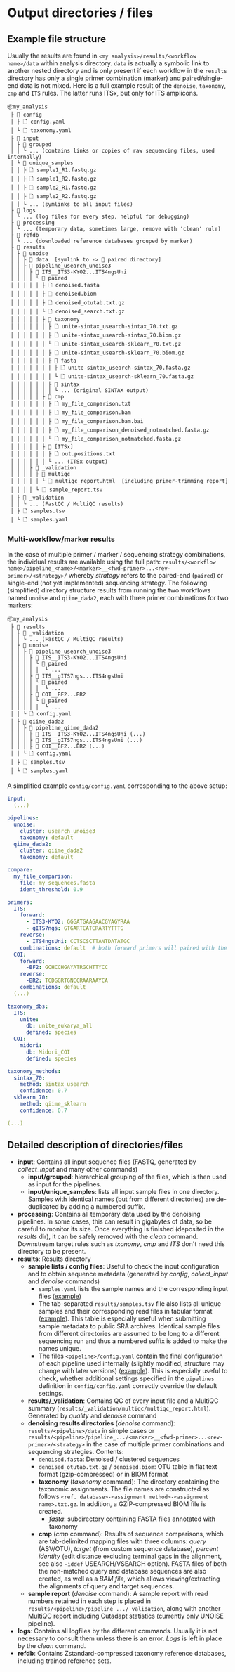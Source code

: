 # Output directories / files

## Example file structure

Usually the results are found in `<my analysis>/results/<workflow name>/data` within analysis directory. `data` is actually a symbolic link to another nested directory and is only present if each workflow in the `results` directory has only a single primer combination (marker) and paired/single-end data is not mixed. Here is a full example result of the `denoise`, `taxonomy`, `cmp` and `ITS` rules. The latter runs ITSx, but only for ITS amplicons.

```
📦my_analysis
 ├ 📂 config
 │ ├ 🗋 config.yaml
 │ └ 🗋 taxonomy.yaml
 ├ 📂 input
 │ ├ 📂 grouped
 │ │ └ ... (contains links or copies of raw sequencing files, used internally)
 │ └ 📂 unique_samples
 │ │ ├ 🗋 sample1_R1.fastq.gz
 │ │ ├ 🗋 sample1_R2.fastq.gz
 │ │ ├ 🗋 sample2_R1.fastq.gz
 │ │ ├ 🗋 sample2_R2.fastq.gz
 │ │ └ ... (symlinks to all input files)
 ├ 📂 logs
 │ └ ... (log files for every step, helpful for debugging)
 ├ 📂 processing
 │ └ ... (temporary data, sometimes large, remove with 'clean' rule)
 ├ 📂 refdb
 │ └ ... (downloaded reference databases grouped by marker)
 ├ 📂 results
 │ ├ 📂 unoise
 │ │ ├ 📂 data  [symlink to -> 📂 paired directory]
 │ │ ├ 📂 pipeline_usearch_unoise3
 │ │ │ ├ 📂 ITS__ITS3-KYO2...ITS4ngsUni
 │ │ │ │ └ 📂 paired
 │ │ │ │ │ ├ 🗋 denoised.fasta
 │ │ │ │ │ ├ 🗋 denoised.biom
 │ │ │ │ │ ├ 🗋 denoised_otutab.txt.gz
 │ │ │ │ │ └ 🗋 denoised_search.txt.gz
 │ │ │ │ │ ├ 📂 taxonomy
 │ │ │ │ │ │ ├ 🗋 unite-sintax_usearch-sintax_70.txt.gz
 │ │ │ │ │ │ ├ 🗋 unite-sintax_usearch-sintax_70.biom.gz
 │ │ │ │ │ │ └ 🗋 unite-sintax_usearch-sklearn_70.txt.gz
 │ │ │ │ │ │ ├ 🗋 unite-sintax_usearch-sklearn_70.biom.gz
 │ │ │ │ │ │ ├ 📂 fasta
 │ │ │ │ │ │ │ ├ 🗋 unite-sintax_usearch-sintax_70.fasta.gz
 │ │ │ │ │ │ │ └ 🗋 unite-sintax_usearch-sklearn_70.fasta.gz
 │ │ │ │ │ │ ├ 📂 sintax
 │ │ │ │ │ │ │ └ ... (original SINTAX output)
 │ │ │ │ │ ├ 📂 cmp
 │ │ │ │ │ │ ├ 🗋 my_file_comparison.txt
 │ │ │ │ │ │ ├ 🗋 my_file_comparison.bam
 │ │ │ │ │ │ ├ 🗋 my_file_comparison.bam.bai
 │ │ │ │ │ │ ├ 🗋 my_file_comparison_denoised_notmatched.fasta.gz
 │ │ │ │ │ │ └ 🗋 my_file_comparison_notmatched.fasta.gz
 │ │ │ │ │ ├ 📂 [ITSx]
 │ │ │ │ │ │ ├ 🗋 out.positions.txt
 │ │ │ │ │ │ └ ... (ITSx output)
 │ │ │ ├ 📂 _validation
 │ │ │ │ ├ 📂 multiqc
 │ │ │ │ │ └ 🗋 multiqc_report.html  [including primer-trimming report]
 │ │ │ │ └ 🗋 sample_report.tsv
 │ ├ 📂 _validation
 │ │ └ ... (FastQC / MultiQC results)
 │ ├ 🗋 samples.tsv
 │ └ 🗋 samples.yaml
```

### Multi-workflow/marker results

 In the case of multiple primer / marker / sequencing strategy combinations, the individual results are available using the full path: `results/<workflow name>/pipeline_<name>/<marker>__<fwd-primer>...<rev-primer>/<strategy>/` whereby *strategy* refers to the paired-end (`paired`) or single-end (not yet implemented) sequencing strategy. The following (simplified) directory structure results from running the two workflows named `unoise` and `qiime_dada2`, each with three primer combinations for two markers:

```
📦my_analysis
 ├ 📂 results
 │ ├ 📂 _validation
 │ │ └ ... (FastQC / MultiQC results)
 │ ├ 📂 unoise
 │ │ ├ 📂 pipeline_usearch_unoise3
 │ │ │ ├ 📂 ITS__ITS3-KYO2...ITS4ngsUni
 │ │ │ │ └ 📂 paired
 │ │ │ │ │  └ ...
 │ │ │ ├ 📂 ITS__gITS7ngs...ITS4ngsUni
 │ │ │ │ └ 📂 paired
 │ │ │ │ │  └ ...
 │ │ │ ├ 📂 COI__BF2...BR2
 │ │ │ │ └ 📂 paired
 │ │ │ │ │  └ ...
 │ │ └ 🗋 config.yaml
 │ ├ 📂 qiime_dada2
 │ │ ├ 📂 pipeline_qiime_dada2
 │ │ │ ├ 📂 ITS__ITS3-KYO2...ITS4ngsUni (...)
 │ │ │ ├ 📂 ITS__gITS7ngs...ITS4ngsUni (...)
 │ │ │ ├ 📂 COI__BF2...BR2 (...)
 │ │ └ 🗋 config.yaml
 │ ├ 🗋 samples.tsv
 │ └ 🗋 samples.yaml
```

A simplified example `config/config.yaml` corresponding to the above setup:

```yaml
input:
  (...)

pipelines:
  unoise:
    cluster: usearch_unoise3
    taxonomy: default
  qiime_dada2:
    cluster: qiime_dada2
    taxonomy: default

compare:
  my_file_comparison:
    file: my_sequences.fasta
    ident_threshold: 0.9

primers:
  ITS:
    forward: 
      - ITS3-KYO2: GGGATGAAGAACGYAGYRAA
      - gITS7ngs: GTGARTCATCRARTYTTTG
    reverse:
      - ITS4ngsUni: CCTSCSCTTANTDATATGC
    combinations: default  # both forward primers will paired with the one reverse primer
  COI:
    forward:
      -BF2: GCHCCHGAYATRGCHTTYCC
    reverse:
      -BR2: TCDGGRTGNCCRAARAAYCA
    combinations: default
  (...)

taxonomy_dbs:
  ITS:
    unite:
      db: unite_eukarya_all
      defined: species
  COI:
    midori:
      db: Midori_COI
      defined: species

taxonomy_methods:
  sintax_70:
    method: sintax_usearch
    confidence: 0.7
  sklearn_70:
    method: qiime_sklearn
    confidence: 0.7

(...)
```

## Detailed description of directories/files

- **input**: Contains all input sequence files (FASTQ, generated by *collect_input* and many other commands)
  - **input/grouped**: hierarchical grouping of the files, which is then used as input for the pipelines.
  - **input/unique_samples**: lists all input sample files in one directory. Samples with identical names (but from different directories) are de-duplicated by adding a numbered suffix.
- **processing**: Contains all temporary data used by the denoising pipelines. In some cases, this can result in gigabytes of data, so be careful to monitor its size. Once everything is finished (deposited in the *results* dir), it can be safely removed with the *clean* command. Downstream target rules such as *txonomy*, *cmp* and *ITS* don't need this directory to be present.
- **results**: Results directory
  - **sample lists / config files**: Useful to check the input configuration and to obtain sequence metadata (generated by *config*, *collect_input* and *denoise* commands)
    - `samples.yaml` lists the sample names and the corresponding input files ([example](../test/results/samples.yaml))
    - The tab-separated `results/samples.tsv` file also lists all unique samples and their corresponding read files in tabular format ([example](../test/results/samples.tsv)). This table is especially useful when submitting sample metadata to public SRA archives. Identical sample files from different directories are assumed to be long to a different sequencing run and thus a numbered suffix is added to make the names unique.
    - The files `<pipeline>/config.yaml` contain the final configuration of each pipeline used internally (slightly modified, structure may change with later versions) ([example](../test/results/unoise/config.yaml)). This is especially useful to check, whether additional settings specified in the `pipelines` definition in `config/config.yaml` correctly override the default settings.
  - **results/_validation**: Contains QC of every input file and a MultiQC summary (`results/_validation/multiqc/multiqc_report.html`). Generated by *quality* and *denoise* command
  - **denoising results directories** (*denoise* command): `results/<pipeline>/data` in simple cases or `results/<pipeline>/pipeline_.../<marker>__<fwd-primer>...<rev-primer>/<strategy>` in the case of multiple primer combinations and sequencing strategies. Contents:
    - `denoised.fasta`: Denoised / clustered sequences
    - `denoised_otutab.txt.gz` / `denoised.biom`: OTU table in flat text format (gzip-compressed) or in BIOM format
    - **taxonomy** (*taxonomy* command): The directory containing the taxonomic assignments. The file names are constructed as follows `<ref. database>-<assignment method>-<assignment name>.txt.gz`. In addition, a GZIP-compressed BIOM file is created.
      - *fasta*: subdirectory containing FASTA files annotated with taxonomy
    - **cmp** (*cmp* command): Results of sequence comparisons, which are tab-delimited mapping files with three columns: *query* (ASV/OTU), *target* (from custom sequence database), *percent identity* (edit distance excluding terminal gaps in the alignment, see also `-iddef` USEARCH/VSEARCH option). FASTA files of both the non-matched query and database sequences are also created, as well as a *BAM file*, which allows viewing/extracting the alignments of query and target sequences.
  - **sample report** (*denoise* command): A sample report with read numbers retained in each step is placed in `results/<pipeline>/pipeline_.../_validation`, along with another MultiQC report including Cutadapt statistics (currently only UNOISE pipeline).
- **logs**: Contains all logfiles by the different commands. Usually it is not necessary to consult them unless there is an error. *Logs* is left in place by the *clean* command.
- **refdb**: Contains Zstandard-compressed taxonomy reference databases, including trained reference sets.